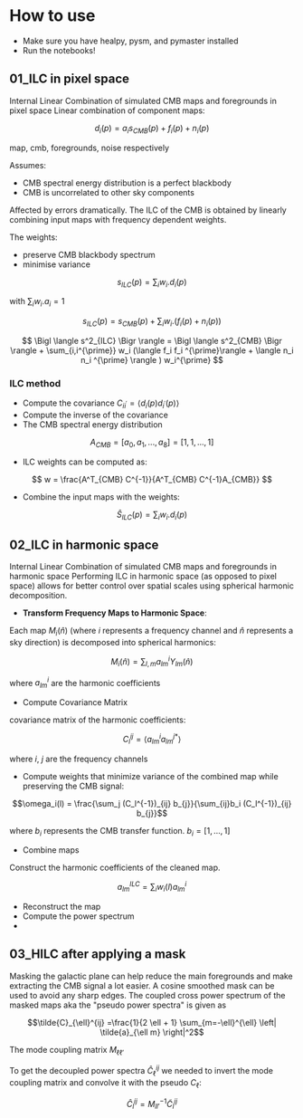 # How to use
- Make sure you have healpy, pysm, and pymaster installed
- Run the notebooks!

## 01_ILC in pixel space
Internal Linear Combination of simulated CMB maps and foregrounds in pixel space
Linear combination of component maps:

$$
d_i(p) = a_i s_{CMB}(p) +f_i(p) +n_i(p)
$$

map, cmb, foregrounds, noise respectively

Assumes:

- CMB spectral energy distribution is a perfect blackbody
- CMB is uncorrelated to other sky components

Affected by errors dramatically. The ILC of the CMB is obtained by linearly combining input maps with frequency dependent weights. 

The weights:

- preserve CMB blackbody spectrum
- minimise variance

$$
s_{ILC} (p) = \sum_i w_i . d_i(p)
$$

with $\sum_i w_i .a_i =1$

$$
s_{ILC} (p) = s_{CMB}(p) + \sum_i w_i . (f_i(p) + n_i(p))
$$

$$
\Bigl \langle s^2_{ILC} \Bigr \rangle = \Bigl \langle s^2_{CMB} \Bigr \rangle +  \sum_{i,i^{\prime}} w_i (\langle f_i f_i ^{\prime}\rangle + \langle n_i n_i ^{\prime} \rangle ) w_i^{\prime}
$$

### ILC method

- Compute the covariance $C_{i i^{\prime}} = \langle d_i (p)d_{i^{\prime}}(p)\rangle$
- Compute the inverse of the covariance
- The CMB spectral energy distribution

$$
A_{CMB} = [a_0, a_1,...,a_8]=[1,1,...,1]
$$

- ILC weights can be computed as:

$$
w = \frac{A^T_{CMB} C^{-1}}{A^T_{CMB} C^{-1}A_{CMB}}
$$

- Combine the input maps with the weights:

$$
\hat{S}_{ILC}(p) = \sum_i w_i . d_i(p)
$$

## 02_ILC in harmonic space
Internal Linear Combination of simulated CMB maps and foregrounds in harmonic space
Performing ILC in harmonic space (as opposed to pixel space) allows for better control over spatial scales using spherical harmonic decomposition.

- **Transform Frequency Maps to Harmonic Space**:

Each map $M_i(\hat{n})$ (where $i$ represents a frequency channel and $\hat{n}$ represents a sky direction) is decomposed into spherical harmonics:

$$
M_i(\hat{n}) = \sum_{l,m} a^i_{lm}Y_{lm}(\hat{n})
$$

where $a^i_{lm}$ are the harmonic coefficients

- Compute Covariance Matrix

covariance matrix of the harmonic coefficients:

``` math
C^{ij}_l = \langle a^i_{lm} a^{j*}_{lm} \rangle
```

where $i$, $j$ are the frequency channels

- Compute weights that minimize variance of the combined map while preserving the CMB signal:

```math
\omega_i(l) = \frac{\sum_j (C_l^{-1})_{ij} b_{j}}{\sum_{ij}b_i (C_l^{-1})_{ij} b_{j}}
```

where $b_i$  represents the CMB transfer function. $b_i = [1,...,1]$

- Combine maps

Construct the harmonic coefficients of the cleaned map.

```math 
a^{ILC}_{lm} = \sum_i w_i(l)a^i_{lm}
 ```

- Reconstruct the map
- Compute the power spectrum
- 
## 03_HILC after applying a mask
Masking the galactic plane can help reduce the main foregrounds and make extracting the CMB signal a lot easier. A cosine smoothed mask can be used to avoid any sharp edges. 
The coupled cross power spectrum of the masked maps aka the "pseudo power spectra" is given as 
```math
\tilde{C}_{\ell}^{ij} =\frac{1}{2 \ell + 1} \sum_{m=-\ell}^{\ell} \left| \tilde{a}_{\ell m} \right|^2
```
The mode coupling matrix $M_{\ell \ell'}$

To get the decoupled power spectra $\hat{C}_{\ell}^{ij}$ we needed to invert the mode coupling matrix and convolve it with the pseudo $C_{\ell}$:
```math
    \hat{C}_l^{ij} = M_{ll'}^{-1} \tilde{C}_l^{ij}
```
